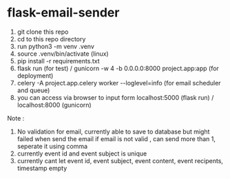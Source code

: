 

# flask-email-sender

1. git clone this repo
2. cd to this repo directory
3. run python3 -m venv .venv
4. source .venv/bin/activate (linux)
5. pip install -r requirements.txt
6. flask run (for test) / gunicorn -w 4 -b 0.0.0.0:8000 project.app:app (for deployment)
7. celery -A project.app.celery worker --loglevel=info (for email scheduler and queue)
8. you can access via browser to input form localhost:5000 (flask run) / localhost:8000 (gunicorn)


Note : 
1. No validation for email, currently able to save to database but might failed when send the email if email is not valid , can send more than 1, seperate it using comma
2. currently event id and event subject is unique
3. currently cant let event id, event subject, event content, event recipents, timestamp empty
